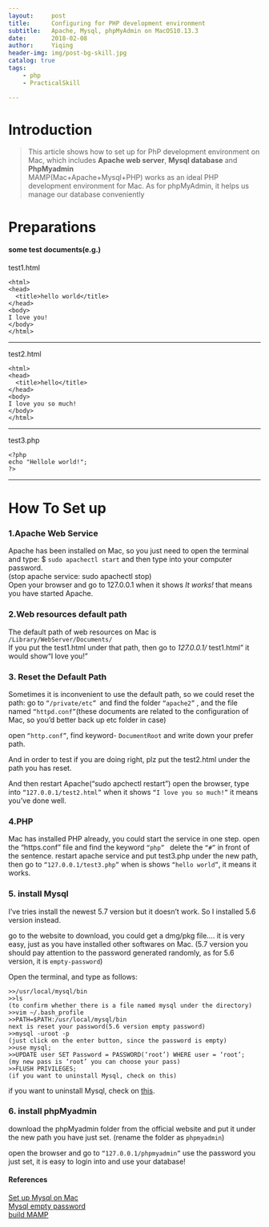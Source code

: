 ```yaml
---
layout:     post
title:      Configuring for PHP development environment
subtitle:   Apache, Mysql, phpMyAdmin on MacOS10.13.3
date:       2018-02-08
author:     Yiqing
header-img: img/post-bg-skill.jpg
catalog: true
tags:
    - php
    - PracticalSkill

---
```

# Introduction

>This article shows how to set up for PhP development environment on Mac, which includes **Apache web server**, **Mysql database** and **PhpMyadmin**  
MAMP(Mac+Apache+Mysql+PHP) works as an ideal PHP development environment for Mac. As for phpMyAdmin, it helps us manage our database conveniently


# Preparations

#### some test documents(e.g.)
test1.html  

    <html>
    <head>  
      <title>hello world</title>  
    </head>
    <body>  
    I love you!  
    </body>  
    </html>

---
test2.html  

    <html>
    <head>  
      <title>hello</title>  
    </head>
    <body>  
    I love you so much!  
    </body>  
    </html>

---
test3.php  

    <?php
    echo "Hellole world!";
    ?>

---


# How To Set up
### 1.Apache Web Service
Apache has been installed on Mac, so you just need to open the terminal and type: $ `sudo apachectl start` and then type into your computer password.  
(stop apache service: sudo apachectl stop)  
Open your browser and go to 127.0.0.1 when it shows _It works!_ that means you have started Apache.
### 2.Web resources default path  
The default path of web resources on Mac is `/Library/WebServer/Documents/`  
If you put the test1.html under that path, then go to _127.0.0.1/_ test1.html” it would show“I love you!”
### 3. Reset the Default Path
Sometimes it is inconvenient to use the default path, so we could reset the path:
go to `“/private/etc” `and find the folder `“apache2”` , and the file named `“httpd.conf”`(these documents are related to the  configuration of Mac, so you’d better back up etc folder in case)

open `“http.conf”`, find keyword- `DocumentRoot` and write down your prefer path.

And in order to test if you are doing right, plz put the test2.html under the path you has reset.

And then restart Apache(“sudo apchectl restart”) open the browser, type into `“127.0.0.1/test2.html”` when it shows `“I love you so much!”` it means you’ve done well.

### 4.PHP
Mac has installed PHP already, you could start the service in one step.
open the “https.conf” file and find the keyword `“php” ` delete the `“#”` in front of the sentence.
restart apache service and put test3.php under the new path, then go to `“127.0.0.1/test3.php”` when is shows `“hello world”`, it means it works.

### 5. install Mysql

I’ve tries install the newest 5.7 version but it doesn’t work. So I installed 5.6 version instead.

go to the website to download, you could get a dmg/pkg file…. it is very easy, just as you have installed other softwares on Mac. (5.7 version  you should pay attention to the password generated  randomly, as for 5.6 version, it is `empty-password`)

Open the terminal, and type as follows:  
```
>>/usr/local/mysql/bin
>>ls
(to confirm whether there is a file named mysql under the directory)
>>vim ~/.bash_profile
>>PATH=$PATH:/usr/local/mysql/bin
next is reset your password(5.6 version empty password)
>>mysql -uroot -p
(just click on the enter button, since the password is empty)
>>use mysql;
>>UPDATE user SET Password = PASSWORD(‘root’) WHERE user = ‘root’;
(my new pass is ‘root’ you can choose your pass)
>>FLUSH PRIVILEGES;
(if you want to uninstall Mysql, check on this)
```  
if you want to uninstall Mysql, check on [this](https://blog.csdn.net/u012721519/article/details/55002626).
### 6. install phpMyadmin

download the phpMyadmin folder from the official website and put it under the new path you have just set. (rename the folder as `phpmyadmin`)

open the browser and go to `“127.0.0.1/phpmyadmin”` use the password you just set, it is easy to login into and use your database!  

#### References  
[Set up Mysql on Mac](https://blog.csdn.net/pansanday/article/details/54915916)  
[Mysql empty password](https://blog.csdn.net/cubeli90/article/details/52336939)  
[build MAMP](http://blog.sina.com.cn/s/blog_7c0a6c550102wv07.html)  







